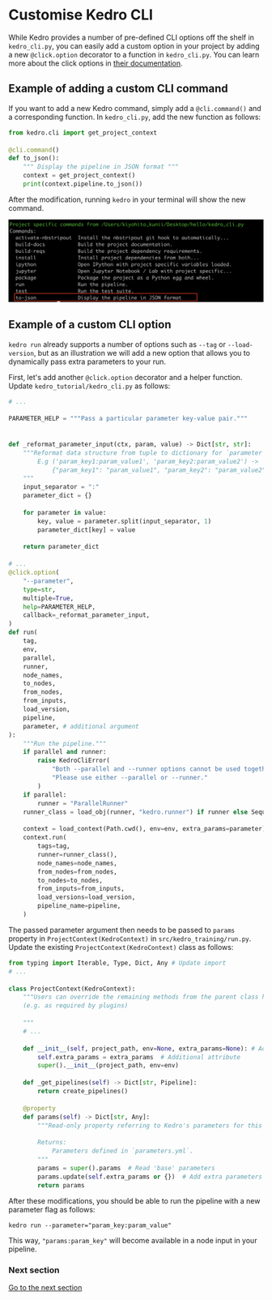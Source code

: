 # Customise Kedro CLI

While Kedro provides a number of pre-defined CLI options off the shelf in `kedro_cli.py`,
you can easily add a custom option in your project by adding a new `@click.option` decorator to a function in `kedro_cli.py`. You can learn more about the click options in [their documentation](https://click.palletsprojects.com/en/7.x/options/).

## Example of adding a custom CLI command

If you want to add a new Kedro command, simply add a `@cli.command()` and a corresponding function. In `kedro_cli.py`, add the new function as follows:

```python
from kedro.cli import get_project_context

@cli.command()
def to_json():
    """ Display the pipeline in JSON format """
    context = get_project_context()
    print(context.pipeline.to_json())
```

After the modification, running `kedro` in your terminal will show the new command.

![](../img/custom_command.png)


## Example of a custom CLI option

`kedro run` already supports a number of options such as `--tag` or `--load-version`, but as an illustration we will add a new option that allows you to dynamically pass extra parameters to your run.

First, let's add another `@click.option` decorator and a helper function. Update `kedro_tutorial/kedro_cli.py` as follows:

```python
# ...

PARAMETER_HELP = """Pass a particular parameter key-value pair."""


def _reformat_parameter_input(ctx, param, value) -> Dict[str, str]:
    """Reformat data structure from tuple to dictionary for `parameter`.
        E.g ('param_key1:param_value1', 'param_key2:param_value2') ->
            {"param_key1": "param_value1", "param_key2": "param_value2"}.
    """
    input_separator = ":"
    parameter_dict = {}

    for parameter in value:
        key, value = parameter.split(input_separator, 1)
        parameter_dict[key] = value

    return parameter_dict

# ...
@click.option(
    "--parameter",
    type=str,
    multiple=True,
    help=PARAMETER_HELP,
    callback=_reformat_parameter_input,
)
def run(
    tag,
    env,
    parallel,
    runner,
    node_names,
    to_nodes,
    from_nodes,
    from_inputs,
    load_version,
    pipeline,
    parameter, # additional argument
):
    """Run the pipeline."""
    if parallel and runner:
        raise KedroCliError(
            "Both --parallel and --runner options cannot be used together. "
            "Please use either --parallel or --runner."
        )
    if parallel:
        runner = "ParallelRunner"
    runner_class = load_obj(runner, "kedro.runner") if runner else SequentialRunner

    context = load_context(Path.cwd(), env=env, extra_params=parameter) # Update
    context.run(
        tags=tag,
        runner=runner_class(),
        node_names=node_names,
        from_nodes=from_nodes,
        to_nodes=to_nodes,
        from_inputs=from_inputs,
        load_versions=load_version,
        pipeline_name=pipeline,
    )
```

The passed parameter argument then needs to be passed to `params` property in `ProjectContext(KedroContext)` in `src/kedro_training/run.py`. Update the existing `ProjectContext(KedroContext)` class as follows:

```python
from typing import Iterable, Type, Dict, Any # Update import
# ...

class ProjectContext(KedroContext):
    """Users can override the remaining methods from the parent class here, or create new ones
    (e.g. as required by plugins)

    """
    # ...

    def __init__(self, project_path, env=None, extra_params=None): # Add extra_params argument
        self.extra_params = extra_params  # Additional attribute
        super().__init__(project_path, env=env)

    def _get_pipelines(self) -> Dict[str, Pipeline]:
        return create_pipelines()

    @property
    def params(self) -> Dict[str, Any]:
        """Read-only property referring to Kedro's parameters for this context.

        Returns:
            Parameters defined in `parameters.yml`.
        """
        params = super().params  # Read 'base' parameters
        params.update(self.extra_params or {})  # Add extra parameters from CLI
        return params
```
After these modifications, you should be able to run the pipeline with a new parameter flag as follows:
```shell
kedro run --parameter="param_key:param_value"
```
This way, `"params:param_key"` will become available in a node input in your pipeline.

### Next section
[Go to the next section](./15_plugins.md)
